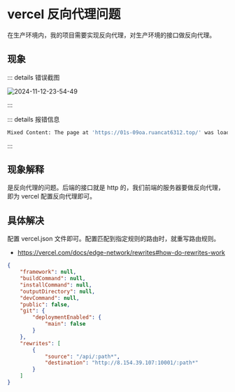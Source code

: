 # vercel 反向代理问题

在生产环境内，我的项目需要实现反向代理，对生产环境的接口做反向代理。

## 现象

::: details 错误截图

![2024-11-12-23-54-49](https://gh-img-store.ruan-cat.com/img/2024-11-12-23-54-49.png)

:::

::: details 报错信息

```bash
Mixed Content: The page at 'https://01s-09oa.ruancat6312.top/' was loaded over HTTPS, but requested an insecure XMLHttpRequest endpoint 'http://8.154.39.107:10001/captcha/get'. This request has been blocked; the content must be served over HTTPS.
```

:::

## 现象解释

是反向代理的问题。后端的接口就是 http 的，我们前端的服务器要做反向代理，即为 vercel 配置反向代理即可。

## 具体解决

配置 vercel.json 文件即可。配置匹配到指定规则的路由时，就重写路由规则。

- https://vercel.com/docs/edge-network/rewrites#how-do-rewrites-work

```json
{
	"framework": null,
	"buildCommand": null,
	"installCommand": null,
	"outputDirectory": null,
	"devCommand": null,
	"public": false,
	"git": {
		"deploymentEnabled": {
			"main": false
		}
	},
	"rewrites": [
		{
			"source": "/api/:path*",
			"destination": "http://8.154.39.107:10001/:path*"
		}
	]
}
```

